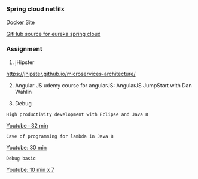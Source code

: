 # 


### Spring cloud netfilx

[Docker Site](https://hub.docker.com/explore/)

[GitHub source for eureka spring cloud](https://github.com/spring-cloud-samples/eureka)



### Assignment

1) jHipster

https://jhipster.github.io/microservices-architecture/

2) Angular JS
udemy course for angularJS:  AngularJS JumpStart with Dan Wahlin


3) Debug
```
High productivity development with Eclipse and Java 8
```
[Youtube : 32 min](https://www.youtube.com/watch?v=nFqstziRrLs)

```
Cave of programming for lambda in Java 8
```
[Youtube: 30 min](https://www.youtube.com/watch?v=q5i_O4Uj_O8)


```
Debug basic
```
[Youtube: 10 min x 7](https://www.youtube.com/watch?v=pYvYSOLPoPE&t=20s)
